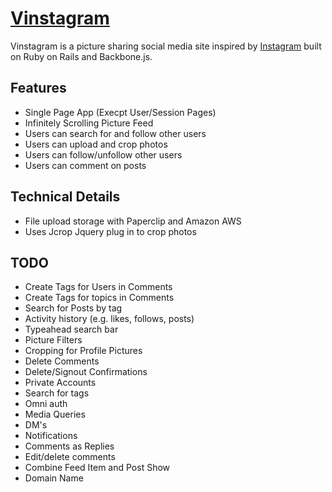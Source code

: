 # [Vinstagram](https://vinstagram.herokuapp.com)

Vinstagram is a picture sharing social media site inspired by [Instagram](www.instagram.com) built on Ruby on Rails and Backbone.js.

## Features
- Single Page App (Execpt User/Session Pages)
- Infinitely Scrolling Picture Feed
- Users can search for and follow other users
- Users can upload and crop photos
- Users can follow/unfollow other users
- Users can comment on posts

## Technical Details
 - File upload storage with Paperclip and Amazon AWS
 - Uses Jcrop Jquery plug in to crop photos

## TODO
- Create Tags for Users in Comments
- Create Tags for topics in Comments
- Search for Posts by tag
- Activity history (e.g. likes, follows, posts)
- Typeahead search bar
- Picture Filters
- Cropping for Profile Pictures
- Delete Comments
- Delete/Signout Confirmations
- Private Accounts
- Search for tags
- Omni auth
- Media Queries
- DM's
- Notifications
- Comments as Replies
- Edit/delete comments
- Combine Feed Item and Post Show
- Domain Name

